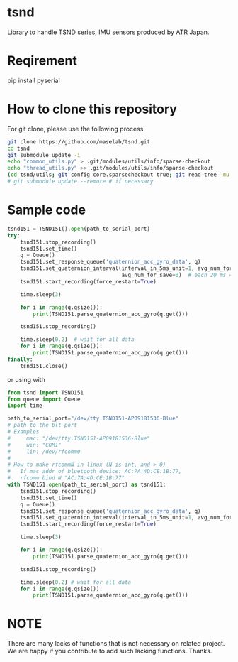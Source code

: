 # tsnd
Library to handle TSND series, IMU sensors produced by ATR Japan.

# Reqirement
 pip install pyserial

# How to clone this repository
For git clone, please use the following process
```Bash
git clone https://github.com/maselab/tsnd.git
cd tsnd
git submodule update -i
echo "common_utils.py" > .git/modules/utils/info/sparse-checkout
echo "thread_utils.py" >> .git/modules/utils/info/sparse-checkout
(cd tsnd/utils; git config core.sparsecheckout true; git read-tree -mu HEAD)
# git submodule update --remote # if necessary
```

# Sample code
```python
tsnd151 = TSND151().open(path_to_serial_port)
try:
    tsnd151.stop_recording()
    tsnd151.set_time()
    q = Queue()
    tsnd151.set_response_queue('quaternion_acc_gyro_data', q)
    tsnd151.set_quaternion_interval(interval_in_5ms_unit=1, avg_num_for_send=4,
                                    avg_num_for_save=0)  # each 20 ms = 50 Hz, no save on device
    tsnd151.start_recording(force_restart=True)

    time.sleep(3)

    for i in range(q.qsize()):
        print(TSND151.parse_quaternion_acc_gyro(q.get()))

    tsnd151.stop_recording()

    time.sleep(0.2)  # wait for all data
    for i in range(q.qsize()):
        print(TSND151.parse_quaternion_acc_gyro(q.get()))
finally:
    tsnd151.close()
```
or using with
```python
from tsnd import TSND151
from queue import Queue
import time 

path_to_serial_port="/dev/tty.TSND151-AP09181536-Blue"
# path to the blt port
# Examples
#     mac: "/dev/tty.TSND151-AP09181536-Blue"
#     win: "COM1"
#     lin: /dev/rfcomm0
#
# How to make rfcommN in linux (N is int, and > 0)
#   If mac addr of bluetooth device: AC:7A:4D:CE:1B:77,
#   rfcomm bind N "AC:7A:4D:CE:1B:77"
with TSND151.open(path_to_serial_port) as tsnd151:
    tsnd151.stop_recording()
    tsnd151.set_time()
    q = Queue()
    tsnd151.set_response_queue('quaternion_acc_gyro_data', q)
    tsnd151.set_quaternion_interval(interval_in_5ms_unit=1, avg_num_for_send=4, avg_num_for_save=0) # each 20 ms = 50 Hz, no save on device
    tsnd151.start_recording(force_restart=True)

    time.sleep(3)

    for i in range(q.qsize()):
        print(TSND151.parse_quaternion_acc_gyro(q.get()))

    tsnd151.stop_recording()

    time.sleep(0.2) # wait for all data
    for i in range(q.qsize()):
        print(TSND151.parse_quaternion_acc_gyro(q.get()))
```

# NOTE
There are many lacks of functions that is not necessary on related project.
We are happy if you contribute to add such lacking functions. Thanks.

